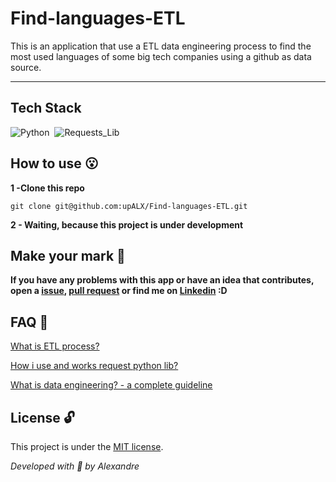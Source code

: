 # Find-languages-ETL
This is an application that use a ETL data engineering process to find the most used languages of some big tech companies using a github as data source. 

---

## Tech Stack
![Python](https://img.shields.io/badge/-Python_3-05122A?style=flat&logo=Python)&nbsp;
![Requests_Lib](https://img.shields.io/badge/-Requests_Lib-05122A?style=flat)&nbsp;

## How to use :open_mouth:

**1 -Clone this repo**

```
git clone git@github.com:upALX/Find-languages-ETL.git
```

**2 - Waiting, because this project is under development** 

## Make your mark :triangular_flag_on_post:      

**If you have any problems with this app or have an idea that contributes, open a [issue](https://github.com/upALX/Find-languages-ETL/issues), [pull request](https://github.com/upALX/Find-languages-ETL/pulls) or find me on [Linkedin](https://www.linkedin.com/in/upalx/) :D**

## FAQ 🤔

[What is ETL process?](https://cloud.google.com/learn/what-is-etl?hl=pt-br)

[How i use and works request python lib?](https://requests.readthedocs.io/en/latest/user/quickstart/)

[What is data engineering? - a complete guideline](https://www.alura.com.br/artigos/engenharia-dados)

## License :unlock:

This project is under the [MIT license](https://github.com/upALX/Find-languages-ETL/blob/main/LICENSE).



*Developed with :purple_heart: by Alexandre*  
